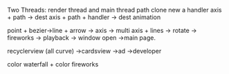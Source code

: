 Two Threads: render thread and main thread
path clone
new a handler
axis + path -> dest
axis + path + handler -> dest animation


point + bezier->line + arrow -> axis -> multi axis + lines -> rotate -> fireworks -> playback -> window open ->main page.

recyclerview (all curve) ->cardsview ->ad ->developer


color waterfall + color fireworks 
